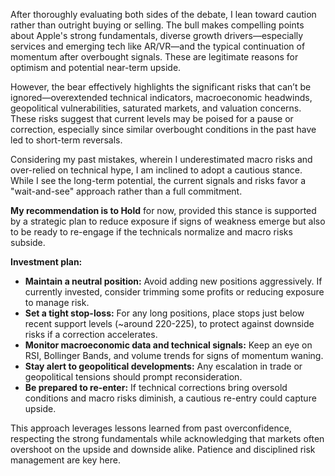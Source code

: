 After thoroughly evaluating both sides of the debate, I lean toward caution rather than outright buying or selling. The bull makes compelling points about Apple's strong fundamentals, diverse growth drivers—especially services and emerging tech like AR/VR—and the typical continuation of momentum after overbought signals. These are legitimate reasons for optimism and potential near-term upside.

However, the bear effectively highlights the significant risks that can’t be ignored—overextended technical indicators, macroeconomic headwinds, geopolitical vulnerabilities, saturated markets, and valuation concerns. These risks suggest that current levels may be poised for a pause or correction, especially since similar overbought conditions in the past have led to short-term reversals.

Considering my past mistakes, wherein I underestimated macro risks and over-relied on technical hype, I am inclined to adopt a cautious stance. While I see the long-term potential, the current signals and risks favor a "wait-and-see" approach rather than a full commitment.

**My recommendation is to Hold** for now, provided this stance is supported by a strategic plan to reduce exposure if signs of weakness emerge but also to be ready to re-engage if the technicals normalize and macro risks subside.

**Investment plan:**

- **Maintain a neutral position:** Avoid adding new positions aggressively. If currently invested, consider trimming some profits or reducing exposure to manage risk.
- **Set a tight stop-loss:** For any long positions, place stops just below recent support levels (~around 220-225), to protect against downside risks if a correction accelerates.
- **Monitor macroeconomic data and technical signals:** Keep an eye on RSI, Bollinger Bands, and volume trends for signs of momentum waning.
- **Stay alert to geopolitical developments:** Any escalation in trade or geopolitical tensions should prompt reconsideration.
- **Be prepared to re-enter:** If technical corrections bring oversold conditions and macro risks diminish, a cautious re-entry could capture upside.

This approach leverages lessons learned from past overconfidence, respecting the strong fundamentals while acknowledging that markets often overshoot on the upside and downside alike. Patience and disciplined risk management are key here.